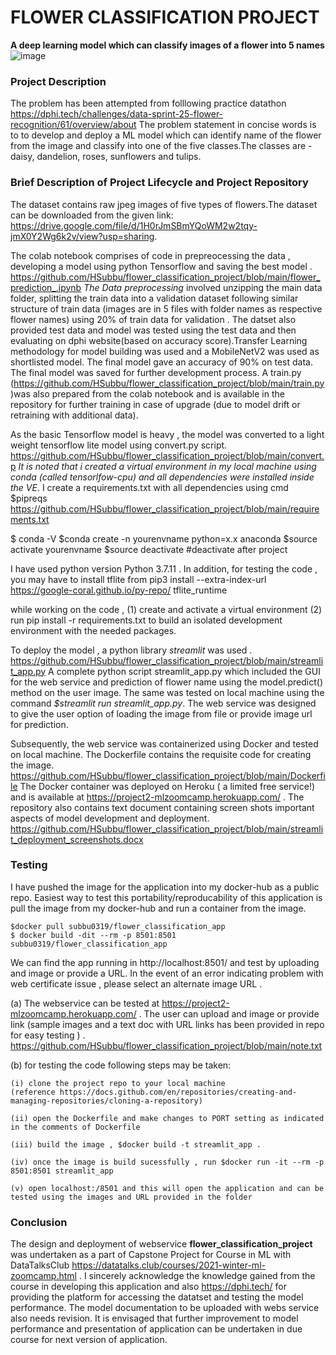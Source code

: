 # FLOWER CLASSIFICATION PROJECT
**A deep learning model which can classify images of a flower into 5 names**
![image](https://user-images.githubusercontent.com/30765337/145608887-ee56500a-91e9-4640-be5f-d7df482edac6.png)


### Project Description
The problem has been attempted from folllowing practice datathon https://dphi.tech/challenges/data-sprint-25-flower-recognition/61/overview/about
The problem statement in concise words is to to develop and deploy a ML model which can identify name of the flower from the image and classify into one of the five classes.The classes are - daisy, dandelion, roses, sunflowers and tulips. 

### Brief Description of Project Lifecycle and Project Repository
The dataset contains raw jpeg images of five types of flowers.The dataset can be downloaded from the given link: https://drive.google.com/file/d/1H0rJmSBmYQoWM2w2tqy-jmX0Y2Wg6k2v/view?usp=sharing. 

The colab notebook comprises of code in prepreocessing the data , developing a model using python Tensorflow and saving the best model .
https://github.com/HSubbu/flower_classification_project/blob/main/flower_prediction_.ipynb
*The Data preprocessing* involved unzipping the main data folder,  splitting the train data into a validation dataset following similar structure of train data (images are in 5 files with folder names as respective flower names) using 20% of train data for validation . The datset also provided test data and model was tested using the test data and then evaluating on dphi website(based on accuracy score).Transfer Learning methodology for model building was used and a MobileNetV2 was used as shortlisted model. The final model gave an accuracy of 90% on test data. The final model was saved for further development process. A train.py (https://github.com/HSubbu/flower_classification_project/blob/main/train.py)was also prepared from the colab notebook and is available in the repository for further training in case of upgrade (due to model drift or retraining with additional data).

As the basic Tensorflow model is heavy , the model was converted to a light weight tensorflow lite model using convert.py script.
https://github.com/HSubbu/flower_classification_project/blob/main/convert.p
*It is noted that i created a virtual environment in my local machine using conda (called tensorlfow-cpu) and all dependencies were installed inside the VE*. I create a requirements.txt with all dependencies using cmd $pipreqs <project dir> https://github.com/HSubbu/flower_classification_project/blob/main/requirements.txt

$ conda -V 
$conda create -n yourenvname python=x.x anaconda
$source activate yourenvname
$source deactivate #deactivate after project

I have used python version Python 3.7.11 . In addition, for testing the code , you may have to install tflite from 
pip3 install --extra-index-url https://google-coral.github.io/py-repo/ tflite_runtime
    
while working on the code ,  (1) create and activate a virtual environment (2) run pip install -r requirements.txt to build an isolated development environment with the needed packages.
    
To deploy the model , a python library *streamlit* was used .
https://github.com/HSubbu/flower_classification_project/blob/main/streamlit_app.py
A complete python script streamlit_app.py which included the GUI for the web service and prediction of flower name using the model.predict() method on the user image. The same was tested on local machine using the command *$streamlit run streamlit_app.py*. The web service was designed to give the user option of loading the image from file or provide image url for prediction. 

Subsequently, the web service was containerized using Docker and tested on local machine. The Dockerfile contains the requisite code for creating the image.
https://github.com/HSubbu/flower_classification_project/blob/main/Dockerfile 
The Docker container was deployed on Heroku ( a limited free service!) and is available  at https://project2-mlzoomcamp.herokuapp.com/ . 
The repository also contains text document containing screen shots important aspects of model development and deployment. https://github.com/HSubbu/flower_classification_project/blob/main/streamlit_deployment_screenshots.docx

### Testing
    
I have pushed the image for the application into my docker-hub as a public repo. Easiest way to test this portability/reproducability of this application is pull the image from my docker-hub and run a container from the image. 
 
    $docker pull subbu0319/flower_classification_app
    $ docker build -dit --rm -p 8501:8501 subbu0319/flower_classification_app
 
  We can find the app running in http://localhost:8501/ and test by uploading and image or provide a URL. In the event of an error indicating problem with web certificate issue , please select an alternate image URL . 

(a) The webservice can be tested at https://project2-mlzoomcamp.herokuapp.com/ . The user can upload and image or provide link (sample images and a text doc with URL links has been provided in repo for easy testing ) . 
https://github.com/HSubbu/flower_classification_project/blob/main/note.txt

(b) for testing the code following steps may be taken: 

    (i) clone the project repo to your local machine 
    (reference https://docs.github.com/en/repositories/creating-and-managing-repositories/cloning-a-repository)
    
    (ii) open the Dockerfile and make changes to PORT setting as indicated in the comments of Dockerfile
    
    (iii) build the image , $docker build -t streamlit_app .
    
    (iv) once the image is build sucessfully , run $docker run -it --rm -p 8501:8501 streamlit_app
    
    (v) open localhost:/8501 and this will open the application and can be tested using the images and URL provided in the folder
    

### Conclusion

The design and deployment of webservice **flower_classification_project** was undertaken as a part of Capstone Project for Course in ML with DataTalksClub https://datatalks.club/courses/2021-winter-ml-zoomcamp.html . I sincerely acknowledge the knowledge gained from the course in developing this application and also https://dphi.tech/ for providing the platform for accessing the datatset and testing the model performance. The model documentation to be uploaded with webs service also needs revision. It is envisaged that further improvement to model performance and presentation of application can be undertaken in due course for next version of application.
